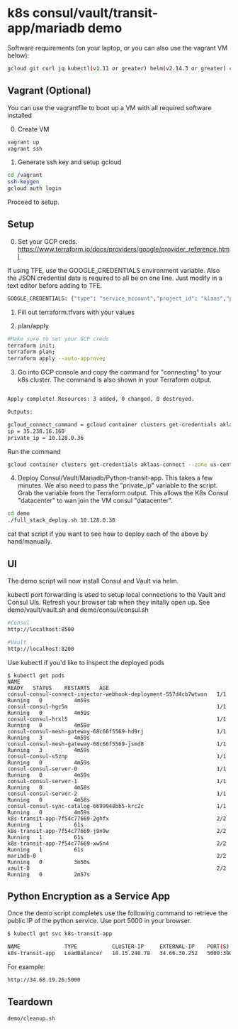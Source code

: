 # k8s consul/vault/transit-app/mariadb demo
Software requirements (on your laptop, or you can also use the vagrant VM below):

```bash
gcloud git curl jq kubectl(v1.11 or greater) helm(v2.14.3 or greater) consul vault
````


## Vagrant (Optional)
You can use the vagrantfile to boot up a VM with all required software installed

0. Create VM
```bash
vagrant up
vagrant ssh
```
1. Generate ssh key and setup gcloud
```bash
cd /vagrant
ssh-keygen
gcloud auth login
```

Proceed to setup.

## Setup
0. Set your GCP creds.
https://www.terraform.io/docs/providers/google/provider_reference.html

If using TFE, use the GOOGLE_CREDENTIALS environment variable. Also the JSON credential data is required to all be on one line. Just modify in a text editor before adding to TFE.

```bash
GOOGLE_CREDENTIALS: {"type": "service_account","project_id": "klaas","private_key_id":.....}
````

1. Fill out terraform.tfvars with your values

2. plan/apply
```bash
#Make sure to set your GCP creds
terraform init;
terraform plan; 
terraform apply --auto-approve;
```

3. Go into GCP console and copy the command for  "connecting" to your k8s cluster. The command is also shown in your Terraform output.
```bash

Apply complete! Resources: 3 added, 0 changed, 0 destroyed.

Outputs:

gcloud_connect_command = gcloud container clusters get-credentials aklaas-connect --zone us-central1-c --project andrew-klaas
ip = 35.238.16.160
private_ip = 10.128.0.36

```
Run the command
```bash
gcloud container clusters get-credentials aklaas-connect --zone us-central1-c --project andrew-klaas
```




4. Deploy Consul/Vault/Mariadb/Python-transit-app. This takes a few minutes. We also need to pass the "private_ip" variable to the script. Grab the variable from the Terraform output. This allows the K8s Consul "datacenter" to wan join the VM consul "datacenter".
```bash
cd demo
./full_stack_deploy.sh 10.128.0.36
```
cat that script if you want to see how to deploy each of the above by hand/manually.


## UI
The demo script will now install Consul and Vault via helm. 

kubectl port forwarding is used to setup local connections to the Vault and Consul UIs. Refresh your browser tab when they initally open up. See demo/vault/vault.sh and demo/consul/consul.sh
```bash
#Consul
http://localhost:8500

#Vault
http://localhost:8200
```

Use kubectl if you'd like to inspect the deployed pods

```bas
$ kubectl get pods
NAME                                                              READY   STATUS    RESTARTS   AGE
consul-consul-connect-injector-webhook-deployment-557d4cb7wtwsn   1/1     Running   0          4m59s
consul-consul-hgc5m                                               1/1     Running   0          4m59s
consul-consul-hrxl5                                               1/1     Running   0          4m59s
consul-consul-mesh-gateway-68c66f5569-hd9rj                       1/1     Running   3          4m59s
consul-consul-mesh-gateway-68c66f5569-jsmd8                       1/1     Running   3          4m59s
consul-consul-s5znp                                               1/1     Running   0          4m59s
consul-consul-server-0                                            1/1     Running   0          4m59s
consul-consul-server-1                                            1/1     Running   0          4m58s
consul-consul-server-2                                            1/1     Running   0          4m58s
consul-consul-sync-catalog-6699948bb5-krc2c                       1/1     Running   0          4m59s
k8s-transit-app-7f54c77669-2ghfx                                  2/2     Running   1          61s
k8s-transit-app-7f54c77669-j9n9w                                  2/2     Running   1          61s
k8s-transit-app-7f54c77669-xw5n4                                  2/2     Running   1          61s
mariadb-0                                                         2/2     Running   0          3m50s
vault-0                                                           2/2     Running   0          2m57s
```

## Python Encryption as a Service App
Once the demo script completes use the following command to retrieve the public IP of the python service. Use port 5000 in your browser.

```bash
$ kubectl get svc k8s-transit-app

NAME              TYPE           CLUSTER-IP     EXTERNAL-IP    PORT(S)          AGE
k8s-transit-app   LoadBalancer   10.15.240.78   34.66.30.252   5000:30036/TCP   2m53s
```
For example:
```bash
http://34.68.19.26:5000
```
 


## Teardown
```bash
demo/cleanup.sh
```


